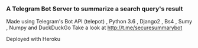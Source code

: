 ### A Telegram Bot Server to summarize a search query's result

Made using Telegram's Bot API (telepot) , Python 3.6 , Django2 , Bs4 , Sumy , Numpy and DuckDuckGo
Take a look at http://t.me/securesummarybot

Deployed with Heroku 
